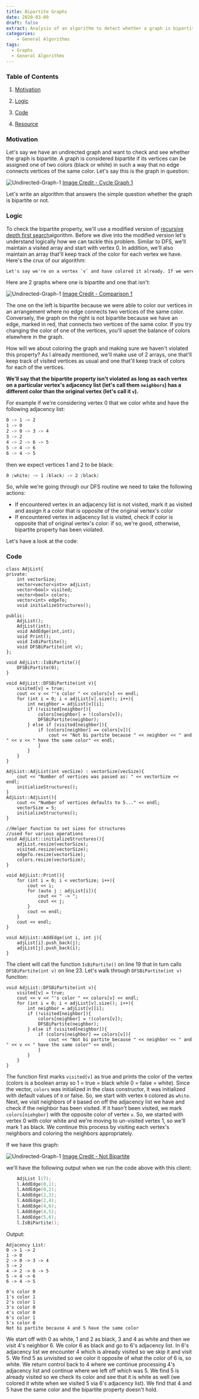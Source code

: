 ```yaml
---
title: Bipartite Graphs
date: 2020-03-09
draft: false
extract: Analysis of an algorithm to detect whether a graph is bipartite
categories: 
    - General Algorithms
tags:
  - Graphs
  - General Algorithms
---
```


### Table of Contents

1. [Motivation](#motivation)

2. [Logic](#logic)

3. [Code](#code)

4. [Resource](#resources)

### Motivation

Let's say we have an undirected graph and want to check and see whether the graph is bipartite. A graph is considered bipartite if its vertices can be assigned one of two colors (black or white) in such a way that no edge connects vertices of the same color. Let's say this is the graph in question:

![Undirected-Graph-1](images/cycledetection/example.png) [Image Credit - Cycle Graph 1](https://graphonline.ru/en/)

Let's write an algorithm that answers the simple question whether the graph is bipartite or not.

### Logic

 To check the bipartite property, we'll use a modified version of [recursive depth first search](/graphs#depth-first-search)algorithm. Before we dive into the modified version let's understand logically how we can tackle this problem. Similar to DFS, we'll maintain a visited array and start with vertex 0. In addition, we'll also maintain an array that'll keep track of the color for each vertex we have. Here's the crux of our algorithm:
 
```css
Let's say we're on a vertex `v` and have colored it already. If we were to iterate through the adjacency list of this vertex `v` and find a neighbor `u` that has also been colored and `v` and `u` have difference colors, our graph is bipartite. This property has to hold for each vertex and its neighbor. 
```

Here are 2 graphs where one is bipartite and one that isn't:

![Undirected-Graph-1](images/bipartite/comparison1.png) [Image Credit - Comparison 1](https://graphonline.ru/en/)

The one on the left is bipartite because we were able to color our vertices in an arrangement where no edge connects two vertices of the same color. Conversely, the graph on the right is not bipartite because we have an edge, marked in red, that connects two vertices of the same color. If you try changing the color of one of the vertices, you'll upset the balance of colors elsewhere in the graph.

How will we about coloring the graph and making sure we haven't violated this property? As I already mentioned, we'll make use of 2 arrays, one that'll keep track of visited vertices as usual and one that'll keep track of colors for each of the vertices. 

**We'll say that the bipartite property isn't violated as long as each vertex on a particular vertex's adjacency list (let's call them `neighbors`) has a different color than the original vertex (let's call it `v`).** 

For example if we're considering vertex 0 that we color white and have the following adjacency list:  

```css
0 -> 1 -> 2
1 -> 0
2 -> 0 -> 3 -> 4
3 -> 2
4 -> 2 -> 6 -> 5
5 -> 4 -> 6
6 -> 4 -> 5
``` 

then we expect vertices 1 and 2 to be black:
```css
0 (white) -> 1 (black) -> 2 (black)
``` 

So, while we're going through our DFS routine we need to take the following actions:

- If encountered vertex in an adjacency list is not visited, mark it as visited and assign it a color that is opposite of the original vertex's color
- If encountered vertex in adjacency list is visited, check if color is opposite that of original vertex's color: if so, we're good, otherwise, bipartite property has been violated. 

Let's have a look at the code:

### Code

```cpp{numberLines: true}
class AdjList{
private:
    int vectorSize;
    vector<vector<int>> adjList;
    vector<bool> visited;
    vector<bool> colors;
    vector<int> edgeTo;
    void initializeStructures();
    
public:
    AdjList();
    AdjList(int);
    void AddEdge(int,int);
    void Print();
    void IsBiPartite();
    void DFSBiPartite(int v);
};

void AdjList::IsBiPartite(){
    DFSBiPartite(0);
}

void AdjList::DFSBiPartite(int v){
    visited[v] = true;
    cout << v << "'s color " << colors[v] << endl;
    for (int i = 0; i < adjList[v].size(); i++){
        int neighbor = adjList[v][i];
        if (!visited[neighbor]){
            colors[neighbor] = !(colors[v]);
            DFSBiPartite(neighbor);
        } else if (visited[neighbor]){
            if (colors[neighbor] == colors[v]){
                cout << "Not bi partite because " << neighbor << " and " << v << " have the same color" << endl;
            }
        }
    }
}

AdjList::AdjList(int vecSize) : vectorSize(vecSize){
    cout << "Number of vertices was passed as: " << vectorSize << endl;
    initializeStructures();
}
AdjList::AdjList(){
    cout << "Number of vertices defaults to 5..." << endl;
    vectorSize = 5;
    initializeStructures();
}

//Helper function to set sizes for structures
//used for various operations
void AdjList::initializeStructures(){
    adjList.resize(vectorSize);
    visited.resize(vectorSize);
    edgeTo.resize(vectorSize);
    colors.resize(vectorSize);
}

void AdjList::Print(){
    for (int i = 0; i < vectorSize; i++){
        cout << i;
        for (auto j : adjList[i]){
            cout << " -> ";
            cout << j;
        }
        cout << endl;
    }
    cout << endl;
}

void AdjList::AddEdge(int i, int j){
    adjList[i].push_back(j);
    adjList[j].push_back(i);
}
```

The client will call the function `IsBiPartite()` on line 19 that in turn calls `DFSBiPartite(int v)` on line 23. Let's walk through `DFSBiPartite(int v)` function:

```cpp{numberLines: 23}
void AdjList::DFSBiPartite(int v){
    visited[v] = true;
    cout << v << "'s color " << colors[v] << endl;
    for (int i = 0; i < adjList[v].size(); i++){
        int neighbor = adjList[v][i];
        if (!visited[neighbor]){
            colors[neighbor] = !(colors[v]);
            DFSBiPartite(neighbor);
        } else if (visited[neighbor]){
            if (colors[neighbor] == colors[v]){
                cout << "Not bi partite because " << neighbor << " and " << v << " have the same color" << endl;
            }
        }
    }
}
```

The function first marks `visited[v]` as true and prints the color of the vertex (colors is a boolean array so 1 = true = black while 0 = false = white). Since the vector, `colors` was initialized in the class constructor, it was initialized with default values of `0` or false. So, we start with vertex `0` colored as `white`. Next, we visit neighbors of `0` based on off the adjacency list we have and check if the neighbor has been visited. If it hasn't been visited, we mark `colors[niehgbor]` with the opposite color of vertex `v`. So, we started with vertex 0 with color white and we're moving to un-visited vertex 1, so we'll mark 1 as black. We continue this process by visiting each vertex's neighbors and coloring the neighbors appropriately.

If we have this graph: 

![Undirected-Graph-1](images/bipartite/notbipartite.png) [Image Credit - Not Bipartite](https://graphonline.ru/en/)

we'll have the following output when we run the code above with this client:

```cpp
    AdjList l(7);
    l.AddEdge(0,1);
    l.AddEdge(0,2);
    l.AddEdge(2,3);
    l.AddEdge(2,4);
    l.AddEdge(4,6);
    l.AddEdge(4,5);
    l.AddEdge(5,6);
    l.IsBiPartite();
```

Output:

```
Adjacency List:
0 -> 1 -> 2
1 -> 0
2 -> 0 -> 3 -> 4
3 -> 2
4 -> 2 -> 6 -> 5
5 -> 4 -> 6
6 -> 4 -> 5

0's color 0
1's color 1
2's color 1
3's color 0
4's color 0
6's color 1
5's color 0
Not bi partite because 4 and 5 have the same color
```

We start off with 0 as white, 1 and 2 as black, 3 and 4 as white and then we visit 4's neighbor 6. We color 6 as black and go to 6's adjacency list. In 6's adjacency list we encounter 4 which is already visited so we skip it and visit 5. We find 5 as unvisited so we color it opposite of what the color of 6 is, so white. We return control back to 4 where we continue processing 4's adjacency list and continue where we left off which was 5. We find 5 is already visited so we check its color and see that it is white as well (we colored it white when we visited 5 via 6's adjacency list). We find that 4 and 5 have the same color and the bipartite property doesn't hold. 




